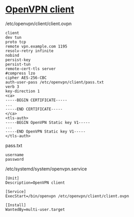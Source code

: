 # [OpenVPN client](/2022/02/openvpn_client.md)

/etc/openvpn/client/client.ovpn

```
client
dev tun
proto tcp
remote vpn.example.com 1195
resolv-retry infinite
nobind
persist-key
persist-tun
remote-cert-tls server
#compress lzo
cipher AES-256-CBC
auth-user-pass /etc/openvpn/client/pass.txt
verb 3
key-direction 1
<ca>
-----BEGIN CERTIFICATE-----
...
-----END CERTIFICATE-----
</ca>
<tls-auth>
-----BEGIN OpenVPN Static key V1-----
...
-----END OpenVPN Static key V1-----
</tls-auth>
```

pass.txt

```
username
password
```

/etc/systemd/system/openvpn.service

```
[Unit]
Description=OpenVPN client

[Service]
ExecStart=/bin/openvpn /etc/openvpn/client/client.ovpn

[Install]
WantedBy=multi-user.target
```

